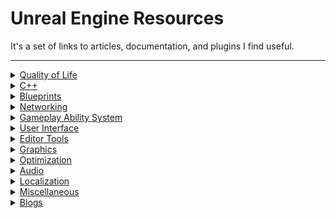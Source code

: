 ﻿# Unreal Engine Resources

It's a set of links to articles, documentation, and plugins I find useful.

<hr>

<details>
<summary><a href="#quality-of-life">Quality of Life</a></summary>

| Name                                                                                                             | Description                                    |
|:-----------------------------------------------------------------------------------------------------------------|:-----------------------------------------------|
| [Blueprint Assistant](https://www.fab.com/listings/14d7ba87-a587-406d-9369-ed75fa0a55ed)                         | Auto format blueprints                         |
| [Node Graph Assistant](https://www.fab.com/listings/525a33bb-9b05-405d-bf3e-42ca990fb31b)                        | Quicker interaction with nodes                 |
| [Linter](https://www.fab.com/listings/91946343-2304-4261-9743-7b8cb9e0f9b0)                                      | Force naming convention for your editor assets |
| [UE4Minimal](https://github.com/Sythenz/UE4Minimal)                                                              | Minimalistic nodes theme                       |
| [Map Foreach](https://github.com/MajorTomAW/ForEachMap.git)                                                      | Foreach node for Map                           |
| [Tonetfal Utilities](https://github.com/Tonetfal/TonetfalCommonUtilities)                                        | Additional blueprint nodes                     |
| [Weighted Random](https://github.com/ronaldburns/WeightedRandom)                                                 | Make randomization easier                      |
| [Channel Machine](https://github.com/Kranox21/ChannelMachine)                                                    | Texture packing and unpacking in the engine    |
| [Actor Component Timelines](https://www.fab.com/listings/dcae9d59-ec20-401d-b21c-4e5f5ef0a031)                   | Create timelines in actor components           |
| [Subsystem Browser Plugin](https://github.com/aquanox/SubsystemBrowserPlugin)                                    | Investigate subsystems from the editor         |
| [Console Variables Editor](https://dev.epicgames.com/documentation/en-us/unreal-engine/console-variables-editor) | View and modify console variables from a menu  |
| [Gameplay Tags](https://www.tomlooman.com/unreal-engine-gameplaytags-data-driven-design/)                        | Better enums                                   |
| [Component Picker](https://github.com/gregorhcs/UEComponentPicker)                                               | Pick components from details panel             |

</details>

<details>
<summary><a href="#cpp">C++</a></summary>

| Name                                                                                                                                      | Description                                                                                                                         |
|:------------------------------------------------------------------------------------------------------------------------------------------|:------------------------------------------------------------------------------------------------------------------------------------|
| [C++ Speedrun](https://landelare.github.io/2023/01/07/cpp-speedrun.html)                                                                  | Quick introduction to Unreal Engine C++ for people familiar with the language                                                       |
| [Common Issues & Tips](https://tackytortoise.github.io/2022/06/24/common-slacker-issues.html)                                             | Common C++ issues and how to avoid them                                                                                             |
| [Live Coding](https://dev.northstarhana.com/Unreal-Engine/Stop-Live-Coding)                                                               | Be aware of live coding and hot reloading                                                                                           |
| [UE5Coro](https://github.com/landelare/ue5coro)                                                                                           | Unreal Engine coroutines                                                                                                            |
| [UE5FSM](https://github.com/Tonetfal/UE5FSM)                                                                                              | Finite State Machine mimicking behavior of [Unreal Engine 3's FSM](https://docs.unrealengine.com/udk/Three/UnrealScriptStates.html) |
| [UPROPERTY/UFUNCTION/Etc](https://unreal-garden.com/docs/)                                                                                | Description of all the specifiers used for classes, structs, properties, functions etc.                                             |
| [Delegates](https://unreal-garden.com/tutorials/delegates-advanced/)                                                                      | Learn how to create event-driven code in unreal                                                                                     |
| [Developer Settings](https://unreal-garden.com/tutorials/developer-settings/)                                                             | Expose settings to Project Settings                                                                                                 |
| [Component Pointer Fixer](https://github.com/Duroxxigar/ComponentPointerFixer)                                                            | Helper utility to fix broken actor component pointers                                                                               |
| [Improved logging](https://github.com/itsBaffled/dbgLOG)                                                                                  | Move on from UE_LOG() to something better                                                                                           |
| [Garbage Collection](https://mikelis.net/memory-management-garbage-collection-in-unreal-engine/)                                          | Learn how the engine handles memory                                                                                                 |
| [Rider Templates](https://github.com/Tonetfal/Rider-Templates-UE5)                                                                        | Custom templates for basic Unreal classes to have a faster start when creating new classes                                          |
| [Save Game](https://www.tomlooman.com/unreal-engine-cpp-save-system/)                                                                     | Save your game progress                                                                                                             |
| [Serialization Best Practices](https://dev.epicgames.com/community/learning/talks-and-demos/4ORW/unreal-engine-serialization-best-practi) | Best practices to serialize your game data                                                                                          |

</details>

<details>
<summary><a href="#blueprints">Blueprints</a></summary>

| Name                                                                                                                                            | Description                                     |
|:------------------------------------------------------------------------------------------------------------------------------------------------|:------------------------------------------------|
| [Pure & Impure functions](https://medium.com/unreal-engine-technical-blog/pure-impure-functions-516367cff14f)                                   | Difference between pure and impure functions    |
| [Function binds](https://unreal-garden.com/tutorials/choosing-function-in-editor/)                                                              | Treat functions as variables from details panel |
| [Custom nodes](https://www.gamedev.net/tutorials/programming/engines-and-middleware/improving-ue4-blueprint-usability-with-custom-nodes-r5694/) | How to create custom fancy nodes in C++         |
| [Custom thunk](https://gist.github.com/intaxwashere/e9b1f798427686b46beab2521d7efbcf)                                                           | "Templates" for blueprints                      |

</details>

<details>
<summary><a href="#networking">Networking</a></summary>

| Name                                                                                                                                                           | Description                                                           |
|:---------------------------------------------------------------------------------------------------------------------------------------------------------------|:----------------------------------------------------------------------|
| [Client-Server Game Architecture](https://www.gabrielgambetta.com/client-server-game-architecture.html)                                                        | Theory for client-server game architecture                            |
| [How to Understand Network Replication](https://www.youtube.com/watch?v=JOJP0CvpB8w)                                                                           | Replication overview                                                  |
| [Multiplayer network compendium](https://cedric-neukirchen.net/docs/category/multiplayer-network-compendium/)                                                  | Starting point for multiplayer programming                            |
| [Multiplayer tips and tricks](https://wizardcell.com/unreal/multiplayer-tips-and-tricks/)                                                                      | Best practices for multiplayer                                        |
| [Persistent data](https://wizardcell.com/unreal/persistent-data/)                                                                                              | Handling data upon travelling                                         |
| [Connection arguments](https://unrealcommunity.wiki/passing-arguments-to-server-during-connection-cgxei5q3)                                                    | Pass custom arguments on connection                                   |
| [Beacons 1](https://docs.unrealengine.com/en-us/Gameplay/Networking/OnlineBeacons)                                                                             | Lightweight server-client interaction without normal world connection |
| [Beacons 2](https://forums.unrealengine.com/t/onlinebeacons-tutorial-with-blueprint-access/100043)                                                             | ^                                                                     |
| [Beacons 3](https://answers.unrealengine.com/questions/467973/what-are-online-beacons-and-how-do-they-work.html)                                               | ^                                                                     |
| [Beacons 4](https://forums.unrealengine.com/t/party-beacon-how-does-it-work-o-o/65824)                                                                         | ^                                                                     |
| [Custom struct serialization](https://www.aclockworkberry.com/custom-struct-serialization-for-networking-in-unreal-engine/)                                    | Serialize and replicate structs to optimize network                   |
| [Character Movement Component](https://docs.google.com/document/d/1UO6Ww6Lfpti3YElVdo9uioTUtQJQ9CoSLvd9kF8hvJo)                                                | Character movement component architecture                             |
| [Character Movement Component (Youtube)](https://www.youtube.com/watch?v=dOkuIvKCvpg&feature=youtu.be)                                                         | Character movement component explanation series                       |
| [Character Movement Component: Paragon](https://dev.epicgames.com/community/learning/knowledge-base/15El/unreal-engine-a-holistic-look-at-replicated-movement) | Character movement component in Paragon                               |
| [Seamless Travel in Lyra](https://tonetfal.github.io/posts/2023/09/Lyra%20Seamless%20Travel/)                                                                  | Fixing seamless travel problems with Modular Gameplay in Lyra         |
| [Local multiplayer](https://unrealcommunity.wiki/local-multiplayer-tips-993f4t24)                                                                              | Creating local multiplayer games                                      |
| [Dormancy](https://dev.epicgames.com/documentation/en-us/unreal-engine/actor-network-dormancy-in-unreal-engine)                                                | Save bandwidth on actors that aren't interacted with                  |
| [Dormancy example](https://www.youtube.com/watch?v=18LbGKf6QQw&feature=youtu.be)                                                                               | ^                                                                     |
| [Net Cull and relevancy](https://forums.unrealengine.com/t/dedicated-server-net-cull-distance-and-network-relevancy-for-spawned-owned-items/)                  | Save bandwidth on actors that are too far away from client            |
| [Push model and profiling](https://www.kierannewland.co.uk/push-model-networking-unreal-engine/)                                                               | Manual way of replicating properties                                  |
| [Replication flow](https://dev.epicgames.com/documentation/en-us/unreal-engine/detailed-actor-replication-flow-in-unreal-engine)                               | A detailed description of low-level actor replication                 |
| [Replication graph](https://dev.epicgames.com/documentation/en-us/unreal-engine/replication-graph-in-unreal-engine)                                            | Create scalable worlds with a ton of replicated actors                |
| [Replication graph example](https://www.kierannewland.co.uk/replication-graph-how-to-reduce-network-bandwidth-in-unreal/)                                      | ^                                                                     |
| [Replication graph: RTS](https://www.youtube.com/watch?v=VusAHXoHF3Y)                                                                                          | ^                                                                     |
| [Prediction plugin](https://www.kierannewland.co.uk/using-the-network-prediction-plugin/)                                                                      | Improve responsiveness of your game                                   |
| [Networking problems](https://www.kierannewland.co.uk/the-problems-with-unreal-engines-default-networking/)                                                    | Addressing common problems in multiplayer games                       |
| [Replicating UObjects](https://jambax.co.uk/replicating-uobjects/)                                                                                             | Replicating UObjects                                                  |
| [More resources](https://cedric-neukirchen.net/docs/multiplayer-compendium/additional-resources/)                                                              | More resources                                                        |

</details>

<details>
<summary><a href="#gameplay-ability-system">Gameplay Ability System</a></summary>

| Name                                                                                       | Description                                                     |
|:-------------------------------------------------------------------------------------------|:----------------------------------------------------------------|
| [Simple GAS](https://landelare.github.io/2024/01/15/simple-gas-tutorial.html)              | Introduction to GAS                                             |
| [Tranek Documentation](https://github.com/tranek/GASDocumentation)                         | Vast majority of GAS features                                   |
| [Risk of Rain 2 Example](https://www.vitorcantao.com/post/gas-gameplay-framework/)         | Crafting RPG-like systems                                       |
| [Practical GAS examples](https://epicgames.ent.box.com/s/m1egifkxv3he3u3xezb9hzbgroxyhx89) | Examples on how to use GAS for different game-specific features |

</details>

<details>
<summary><a href="#user-interface">User Interface</a></summary>

| Name                                                                                                                              | Description                                                                                                                                                      |
|:----------------------------------------------------------------------------------------------------------------------------------|:-----------------------------------------------------------------------------------------------------------------------------------------------------------------|
| [UMG & Slate Compendium](https://github.com/YawLighthouse/UMG-Slate-Compendium)                                                   | Ultimate compendium about UMG and Slate                                                                                                                          |
| [Creating widgets in C++](https://unreal-garden.com/tutorials/ui-cpp-uuserwidget/)                                                | Introduction to UMG with C++                                                                                                                                     |
| [Bind Widgets to C++](https://unreal-garden.com/tutorials/ui-bindwidget/)                                                         | Introduction to UMG with C++ and Blueprints                                                                                                                      |
| [Common UI Introduction](https://unreal-garden.com/tutorials/common-ui-intro/)                                                    | New framework wrapping UMG to simplify work with UI                                                                                                              |
| [Scale UI](https://unreal-garden.com/tutorials/ui-scale/)                                                                         | Dynamically scale UI                                                                                                                                             |
| [Ultrawide monitor support](https://unreal-garden.com/tutorials/ultrawide-ui/)                                                    | Insights from [Industries of Titan](https://store.steampowered.com/app/427940/Industries_of_Titan/) to improve quality of life for users with ultrawide monitors |
| [Widget Reflector](https://unreal-garden.com/tutorials/widget-reflector/)                                                         | Tool to debug widgets                                                                                                                                            |
| [Circle progress bar](https://www.youtube.com/watch?v=_xI-YsxKS-4)                                                                | Create modular progress circle                                                                                                                                   |
| [UI Material Lab](https://www.youtube.com/watch?v=eeedwACiTO4)                                                                    | Many practical examples of cool widgets                                                                                                                          |
| [DPI](https://sharundaar.com/unraveling-the-dpi-mysteries.html)                                                                   | Build UI that accommodates a variety of screen resolutions                                                                                                       |
| [Materials and Textures](https://dev.epicgames.com/community/learning/tutorials/PnvG/unreal-engine-materials-and-textures-for-ui) | Create materials for UI                                                                                                                                          |
| [Using UVs](https://dev.epicgames.com/community/learning/tutorials/Y4Kb/unreal-engine-using-uvs-for-tech-art-and-ui)              | Find out how to use materials UVs for UI                                                                                                                         |
| [Balatro Vortex](https://www.giovannichequi.com/work/tutorial-ue5-vortex-uv-distortion-balatro-inspired)                          | How to make the same vortex effect as [Balatro](https://store.steampowered.com/app/2379780/Balatro/)                                                             |

</details>

<details>
<summary><a href="#editor-tools">Editor Tools</a></summary>

| Name                                                                                                                                                               | Description                                    |
|:-------------------------------------------------------------------------------------------------------------------------------------------------------------------|:-----------------------------------------------|
| [Red Tech Art Tools](https://github.com/Ryan-DowlingSoka/RedTechArtTools/tree/main)                                                                                | Different tools for technical art              |
| [Custom "Show" entries](https://dev.epicgames.com/community/learning/tutorials/XaE8/unreal-engine-custom-visualization)                                            | Add more entries to the "Show" menu            |
| [Exec functions](https://unreal.gg-labs.com/wiki-archives/common-pitfalls/exec-functions)                                                                          | Custom console commands                        |
| [Extending gameplay debugger](https://unrealcommunity.wiki/extending-gameplay-debugger-lcudh8ot)                                                                   | Adding new gameplay debugger categories        |
| [Cheat console](https://unreal-garden.com/tutorials/cheatmanager/)                                                                                                 | Add development cheats to your game            |
| [Cheat console scripts](https://unreal-garden.com/tutorials/cheat-console-scripts/)                                                                                | Shorthand multiple cheat commands into scripts |
| [Cheat console auto-complete](https://dev.epicgames.com/community/learning/tutorials/ELje/unreal-engine-how-to-add-new-auto-complete-entries-to-the-cheat-console) | Auto-complete dynamic cheat commands           |

</details>

<details>
<summary><a href="#graphics">Graphics</a></summary>

| Name                                                                                                                           | Description                                                                  |
|:-------------------------------------------------------------------------------------------------------------------------------|:-----------------------------------------------------------------------------|
| [Custom Depth](https://www.tomlooman.com/the-many-uses-of-custom-depth-in-unreal-4/)                                           | How to use additional depth buffers on various objects                       |
| [Custom Stencil](https://www.tomlooman.com/unreal-engine-outline-multi-color-post-process/)                                    | Render outlines                                                              |
| [Soft Outlines](https://www.tomlooman.com/unreal-engine-soft-outline/)                                                         | Render soft outlines                                                         |
| [Overlapping Custom Depth Stencils](https://medium.com/unreal-engine-technical-blog/overlapping-custom-depth-stencils-a084aa8) | Make use of overlapping custom depth stencils                                |
| [Baking](https://dev.epicgames.com/community/learning/tutorials/KPOx/unreal-engine-light-baking-and-lightmaps-a-step-~)        | Ultimate tutorial on baking                                                  |
| [Slime material](https://80.lv/articles/guide-blob-effect-in-ue4/)                                                             | Slime material                                                               |
| [Shadow blob](https://www.fab.com/listings/13c34f9e-7754-4ae1-80ce-9b545b2dd679)                                               | Plugin to quickly integrate shadow blob for a character for platformer games |
| [Materials](https://www.youtube.com/playlist?list=PL78XDi0TS4lFlOVKsNC6LR4sCQhetKJqs)                                          | Tutorial series on materials                                                 |
| [Textures](https://simonschreibt.notion.site/Texture-Packs-418b5afc18404414b45ecb1af0e5fee8)                                   | Free database of textures                                                    |

</details>

<details>
<summary><a href="#optimization">Optimization</a></summary>

| Name                                                                                                                                | Description                                                                                     |
|:------------------------------------------------------------------------------------------------------------------------------------|:------------------------------------------------------------------------------------------------|
| [Unreal Insights](https://www.youtube.com/watch?v=TygjPe9XHTw)                                                                      | Basic profiling tool                                                                            |
| [General Optimization](https://www.tomlooman.com/wp-content/uploads/2022/11/Unreal-Engine-Game-Optimization-on-a-Budget.pdf)        | Utilities to identify bottlenecks in various fields                                             |
| [Graphics profiling](https://www.youtube.com/watch?v=C3lumWdwHmA)                                                                   | How to narrow down graphical bottlenecks                                                        |
| [Render Passes](https://unrealartoptimization.github.io/book/profiling/passes/)                                                     | How to narrow down graphical bottlenecks, but in text form                                      |
| [Environment Optimization](https://www.youtube.com/watch?v=ZRaeiVAM4LI)                                                             | Optimize environments                                                                           |
| [Scalability](https://dev.epicgames.com/documentation/en-us/unreal-engine/scalability-reference-for-unreal-engine)                  | Support for different hardware                                                                  |
| [Forward Rendering](https://dev.epicgames.com/documentation/en-us/unreal-engine/forward-shading-renderer-in-unreal-engine)          | Support for potato hardware                                                                     |
| [Rendering Workflow](https://zuru.tech/blog/real-time-rendering-and-unreal-engine-4)                                                | Understanding how the engine deals with rendering                                               |
| [Myths](https://www.youtube.com/watch?v=S2olUc9zcB8)                                                                                | Various Unreal Engine myths                                                                     |
| [Blueprints Performance](https://intaxwashere.github.io/blueprint-performance/)                                                     | More myths                                                                                      |
| [Animation Optimization](https://dev.epicgames.com/documentation/en-us/unreal-engine/animation-optimization-in-unreal-engine)       | How to improve animation timings                                                                |
| [CMC Optimization](https://dev.epicgames.com/community/learning/knowledge-base/mo9O/unreal-engine-character-movement-optimizations) | How to improve character movement component timings                                             |
| [Networking Optimization](https://dev.epicgames.com/documentation/en-us/unreal-engine/networking-insights-in-unreal-engine)         | Identify bottlenecks and other issues in networking                                             |
| [Various Practical Optimizations](https://tonetfal.github.io/posts/2024/12/Unreal%20Engine%205%20For%20Static%20Game%20Worlds/)     | Various techniques applied to optimize [MESS](https://store.steampowered.com/app/3330050/MESS/) |
| [User Interface Optimization](https://unreal-garden.com/tutorials/ui-performance/)                                                  | How to improve user interface timings                                                           |
| [Dependency Analyser](https://github.com/alessianigretti/DependencyAnalyser)                                                        | Measure and analyse memory bottlenecks                                                          |

</details>

<details>
<summary><a href="#audio">Audio</a></summary>

| Name                                                                                                                                                                                                 | Description                                             |
|:-----------------------------------------------------------------------------------------------------------------------------------------------------------------------------------------------------|:--------------------------------------------------------|
| [Official Audio Course](https://dev.epicgames.com/community/learning/courses/nN0/unreal-engine-understanding-audio-mixing-and/jnv/unreal-engine-understanding-audio-mixing-and-effects-introduction) | Learn about the majority of tools you can use for audio |
| [Base Audio](https://www.youtube.com/watch?v=qFHSm8qfCBA)                                                                                                                                            | Basic audio tools                                       |
| [Meta Sounds](https://www.youtube.com/watch?v=3230-FwCts0)                                                                                                                                           | New UE5 tools for audio                                 |
| [Audio Modulation](https://www.youtube.com/watch?v=xUikseZMQk0)                                                                                                                                      | Modulate audio in runtime                               |
| [Audio Modulation 2](https://dev.epicgames.com/documentation/en-us/unreal-engine/audio-modulation-quick-start-guide?app=)                                                                            | Modulate audio in runtime                               |
| [Soundscapes](https://dev.epicgames.com/documentation/en-us/unreal-engine/soundscape-quick-start)                                                                                                    | Environment or scenario dependant audio sets            |
| [Submixes](https://docs.unrealengine.com/4.27/en-US/WorkingWithAudio/Submixes/)                                                                                                                      | Split audio in multiple outputs                         |

</details>

<details>
<summary><a href="#localization">Localization</a></summary>

| Name                                                                                                                            | Description                                                                                                     |
|:--------------------------------------------------------------------------------------------------------------------------------|:----------------------------------------------------------------------------------------------------------------|
| [Official Localization Course](https://dev.epicgames.com/community/learning/tutorials/zwPJ/unreal-engine-localization-in-depth) | Learn about vast majority of tools to localize a game                                                           |
| [Localization Tips](https://freetimecoder.net/unreal/Adventures-In-Localization/)                                               | Localization insights for [Garden Witch Life](https://store.steampowered.com/app/1240450/Garden_Witch_Life/)    |
| [Localization Tips](https://unreal-garden.com/tutorials/industries-titan-localization/)                                         | Localization insights for [Industries of Titan](https://store.steampowered.com/app/427940/Industries_of_Titan/) |
| [Pluralizing Item Names](https://unreal-garden.com/tutorials/pluralizing-names/)                                                | How to handle irregular plurals                                                                                 |

</details>

<details>
<summary><a href="#miscellaneous">Miscellaneous</a></summary>

| Name                                                                                                                 | Description                                                          |
|:---------------------------------------------------------------------------------------------------------------------|:---------------------------------------------------------------------|
| [Ari's notes](https://flassari.notion.site/UE-Tips-Best-Practices-3ff4c3297b414a66886c969ff741c5ba)                  | Random tips                                                          |
| [General debugging](https://dev.epicgames.com/community/learning/tutorials/dXl5/advanced-debugging-in-unreal-engine) | Ways to find out what's wrong with your game                         |
| [Debugging packaged game](https://unrealcommunity.wiki/debugging-a-packaged-build-o9c2ta8f)                          | Ways to find out what's wrong with your packaged game                |
| [Unreal + Git](https://miltoncandelero.github.io/unreal-git)                                                         | Tips for Git + UE                                                    |
| [Perforce Setup](https://github.com/XistGG/Perforce-Setup)                                                           | Setup Perforce with Unreal                                           |
| [Various fundamental engine systems](https://github.com/staticJPL/Unreal-Engine-Documentation/tree/Documents)        | In depth explanation of various extremely fundamental engine systems |
| [Multithreading](https://forums.unrealengine.com/t/multithreading-and-performance-in-unreal/1216417)                 | Split your work in multiple threads. UE5Coro has some tools for that |
| [Various software](https://unreal-garden.com/tutorials/what-i-use/)                                                  | Useful software for development                                      |
| [Asset Manager](https://www.tomlooman.com/unreal-engine-asset-manager-async-loading/)                                | Manage game memory by asynchronously loading assets on demand        |
| [Turn In Place](https://github.com/Vaei/TurnInPlace)                                                                 | Turn in place logic for different game genres                        |
| [Kawaii Physics](https://github.com/pafuhana1213/KawaiiPhysics)                                                      | Custom physics nodes to create cuter animations                      |
| [Game Input Database](https://gameinputdatabase.com)                                                                 |                                                                      |
| [Game UI Database](https://www.gameuidatabase.com)                                                                   |                                                                      |

</details>

<details>
<summary><a href="#blogs">Blogs</a></summary>

| Name                                                                                                | Description              |
|:----------------------------------------------------------------------------------------------------|:-------------------------|
| [Unreal Garden](https://unreal-garden.com)                                                          | Everything               |
| [x157](https://x157.github.io)                                                                      | Programming/Lyra         |
| [WizardCell](https://wizardcell.com)                                                                | Networking               |
| [Vorixo](https://vorixo.github.io/devtricks/)                                                       | Networking               |
| [Zomg](https://zomgmoz.tv/unreal/)                                                                  | Programming              |
| [Jambax](https://jambax.co.uk)                                                                      | Programming/Networking   |
| [Kieran Netwland](https://www.kierannewland.co.uk)                                                  | Networking               |
| [Quod Soler](https://www.quodsoler.com/learn-unreal-engine/unreal-engine)                           | Programming/GAS          |
| [A Clockwork Berry](https://www.aclockworkberry.com/category/game-dev/)                             | Programming/Networking   |
| [Flassari](https://flassari.notion.site/Ari-s-Unreal-Engine-Notes-1a75e43f4014464984d4fae0617e5cef) | Programming/Optimization |
| [Landelare](https://landelare.github.io)                                                            | Programming              |
| [ikrima](https://ikrima.dev/ue4guide/)                                                              | Programming              |
| [Intax](https://intaxwashere.github.io)                                                             | Programming              |
| [Kaos](https://www.thegames.dev)                                                                    | GAS                      |
| [Tonetfal](https://tonetfal.github.io)                                                              | Programming/Optimization |
| [Vitor Cantao](https://www.vitorcantao.com)                                                         | Programming              |
| [Sharundaar](https://sharundaar.com)                                                                | UI                       |

</details>
